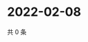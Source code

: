 # 2022-02-08

共 0 条

<!-- BEGIN WEIBO -->
<!-- 最后更新时间 Tue Feb 08 2022 02:20:49 GMT+0800 (China Standard Time) -->

<!-- END WEIBO -->
